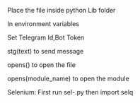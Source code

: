 Place the file inside python Lib folder

In environment variables

Set Telegram Id,Bot Token

stg(text) to send message

opens() to open the file

opens(module_name) to open the module


Selenium:
First run sel-.py
then import selq
